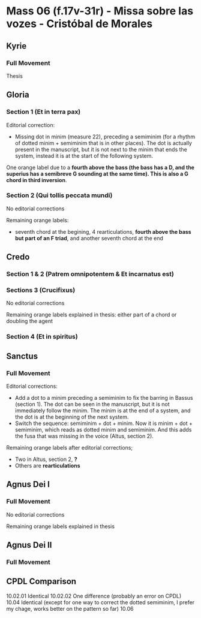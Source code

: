 # Mass 06 (f.17v-31r) - Missa sobre las vozes - Cristóbal de Morales



## Kyrie
### Full Movement

Thesis


## Gloria
### Section 1 (Et in terra pax)

Editorial correction:
- Missing dot in minim (measure 22), preceding a semiminim (for a rhythm of dotted minim + semiminim that is in other places). The dot is actually present in the manuscript, but it is not next to the minim that ends the system, instead it is at the start of the following system.

One orange label due to a **fourth above the bass (the bass has a D, and the superius has a semibreve G sounding at the same time). This is also a G chord in third inversion**.


### Section 2 (Qui tollis peccata mundi)

No editorial corrections

Remaining orange labels:
- seventh chord at the begining, 4 rearticulations, **fourth above the bass but part of an F triad**, and another seventh chord at the end


## Credo 
### Section 1 & 2 (Patrem omnipotentem & Et incarnatus est)


### Sections 3 (Crucifixus)
No editorial corrections

Remaining orange labels explained in thesis: either part of a chord or doubling the agent


### Section 4 (Et in spiritus)



## Sanctus
### Full Movement

Editorial corrections:
- Add a dot to a minim preceding a semiminim to fix the barring in Bassus (section 1). The dot can be seen in the manuscript, but it is not immediately follow the minim. The minim is at the end of a system, and the dot is at the beginning of the next system.
- Switch the sequence: semiminim + dot + minim. Now it is minim + dot + semiminim, which reads as dotted minim and semiminim. And this adds the fusa that was missing in the voice (Altus, section 2).

Remaining orange labels after editorial corrections;
- Two in Altus, section 2, **?**
- Others are **rearticulations**



## Agnus Dei I
### Full Movement
No editorial corrections

Remaining orange labels explained in thesis


## Agnus Dei II
### Full Movement



## CPDL Comparison
10.02.01	Identical
10.02.02	One difference (probably an error on CPDL)
10.04	Identical (except for one way to correct the dotted semiminim, I prefer my chage, works better on the pattern so far)
10.06	
